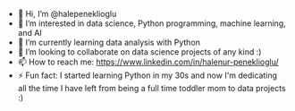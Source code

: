 - 👋 Hi, I’m @halepeneklioglu
- 👀 I’m interested in data science, Python programming, machine learning, and AI
- 🌱 I’m currently learning data analysis with Python
- 💞️ I’m looking to collaborate on data science projects of any kind :)
- 📫 How to reach me: https://www.linkedin.com/in/halenur-peneklioglu/
- ⚡ Fun fact: I started learning Python in my 30s and now I'm dedicating all the time I have left from being a full time toddler mom to data projects :)

<!---
halepeneklioglu/halepeneklioglu is a ✨ special ✨ repository because its `README.md` (this file) appears on your GitHub profile.
You can click the Preview link to take a look at your changes.
--->
